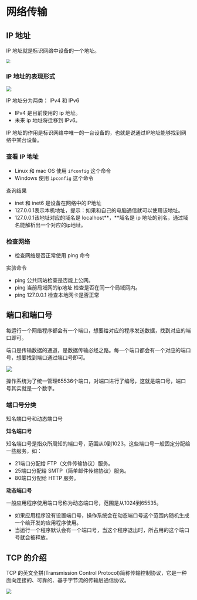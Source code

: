 # 网络传输

## IP 地址

IP 地址就是标识网络中设备的一个地址。

<img src="https://blogger.googleusercontent.com/img/b/R29vZ2xl/AVvXsEiyp0SqzxyHCVGLjG_4N4ukenHTJg_oIHJ0_F4RCsbxIOTbPye8FQolTR23dhW--21M3j39tO5azNvJlEl24n23dRPjqwQWd9XPNJM93fjy4vg3aSH-Qoba9vFocMGzhVfzTOYG1sYdn3QconwLaNj6k3b5Ua2dKbLscdotRamSCsUb7JLSExicBz8F1g/s960/Slide5.JPG" style="zoom:67%;" />

### IP 地址的表现形式

<img src="https://www.scaleuptech.com/de/wp-content/uploads/2020/11/ipv4-vs-ipv6.png" style="zoom: 90%;" />

IP 地址分为两类： IPv4 和 IPv6

* IPv4 是目前使用的 ip 地址。
* 未来 ip 地址将迁移到 IPv6。

IP 地址的作用是标识网络中唯一的一台设备的，也就是说通过IP地址能够找到网络中某台设备。

### 查看 IP 地址

* Linux 和 mac OS 使用 `ifconfig` 这个命令
* Windows 使用 `ipconfig` 这个命令

查询结果

- inet 和 inet6 是设备在网络中的IP地址
- 127.0.0.1表示本机地址，提示：如果和自己的电脑通信就可以使用该地址。
- 127.0.0.1该地址对应的域名是 localhost**，**域名是 ip 地址的别名，通过域名能解析出一个对应的ip地址。

### 检查网络

* 检查网络是否正常使用 ping 命令

实验命令

* ping 公共网站检查是否能上公网。
* ping 当前局域网的ip地址 检查是否在同一个局域网内。
* ping 127.0.0.1 检查本地网卡是否正常

## 端口和端口号

每运行一个网络程序都会有一个端口，想要给对应的程序发送数据，找到对应的端口即可。

端口是传输数据的通道，是数据传输必经之路。每一个端口都会有一个对应的端口号，想要找到端口通过端口号即可。

![](http://www.itcast.cn/files/image/202108/20210816143323007.png)

操作系统为了统一管理65536个端口，对端口进行了编号，这就是端口号，端口号其实就是一个数字。

### 端口号分类

知名端口号和动态端口号

**知名端口号**

知名端口号是指众所周知的端口号，范围从0到1023。这些端口号一般固定分配给一些服务，如：

* 21端口分配给 FTP（文件传输协议）服务。
* 25端口分配给 SMTP（简单邮件传输协议）服务。
* 80端口分配给 HTTP 服务。

**动态端口号**

一般应用程序使用端口号称为动态端口号，范围是从1024到65535。

* 如果应用程序没有设置端口号，操作系统会在动态端口号这个范围内随机生成一个给开发的应用程序使用。
* 当运行一个程序默认会有一个端口号，当这个程序退出时，所占用的这个端口号就会被释放。

## TCP 的介绍

TCP 的英文全拼(Transmission Control Protocol)简称传输控制协议，它是一种面向连接的、可靠的、基于字节流的传输层通信协议。

<img src="https://assets.website-files.com/5ff66329429d880392f6cba2/627cb3d4fcfd563ee9f2d43d_How%20does%20TCP%20work.jpg" style="zoom:90%;" />